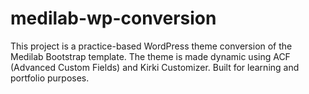 # medilab-wp-conversion
This project is a practice-based WordPress theme conversion of the Medilab Bootstrap template. The theme is made dynamic using ACF (Advanced Custom Fields) and Kirki Customizer. Built for learning and portfolio purposes.

